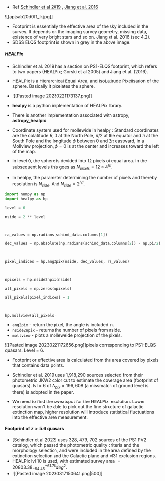 - Ref [Schindler et al 2019](https://iopscience.iop.org/article/10.3847/1538-4365/ab20d0) , [Jiang et al. 2016](https://iopscience.iop.org/article/10.3847/1538-4357/833/2/222)


![[apjsab20d0f1_lr.jpg]]
- Footprint is essentially the effective area of the sky included in the survey. It depends on the imaging survey geometry, missing data, existence of very bright stars and so on. Jiang et al. 2016 (sec 4.2). 
- SDSS ELQS footprint is shown in grey in the above image.

##### HEALPix

- Schindler et al. 2019 has a section on PS1-ELQS footprint, which refers to two papers (HEALPix; Gorski et al 2005) and Jiang et al. (2016).

- HEALPix is a Hierarchical Equal Area, and IsoLatitude Pixelisation of the sphere. Basically it pixelates the sphere.
- ![[Pasted image 20230221173137.png]]

- **healpy** is a python implementation of HEALPix library.
- There is another implementation associated with astropy, **astropy_healpix**

- Coordinate system used for mollewide in healpy : Standard coordinates are the colatitude $\theta$, 0 at the North Pole, $\pi/2$ at the equator and $\pi$ at the South Pole and the longitude $\phi$ between 0 and $2\pi$ eastward, in a Mollview projection, $\phi = 0$ is at the center and increases toward the left of the map.

- In level 0, the sphere is devided into 12 pixels of equal area. In the subsequent levels this goes as $N_{pixels} = 12 \times 4^{lvl}$.
- In healpy, the parameter determining the number of pixels and thereby resolution is $N_{side}$. And $N_{side} = 2^{lvl}$.

```python
import numpy as np
import healpy as hp

level = 6

nside = 2 ** level

  

ra_values = np.radians(schind_data.columns[1])

dec_values = np.absolute(np.radians(schind_data.columns[2]) - np.pi/2)

  

pixel_indices = hp.ang2pix(nside, dec_values, ra_values)

  

npixels = hp.nside2npix(nside)

all_pixels = np.zeros(npixels)

all_pixels[pixel_indices] = 1

  

hp.mollview(all_pixels)
```

- `ang2pix` - return the pixel, the angle is included in.
- `nside2npix` - returns the number of pixels from nside.
- `mollview` - plots a molleweide projection of the pixels.

![[Pasted image 20230221172656.png]]pixels corresponding to PS1-ELQS quasars. Level = 6. 

- Footprint or effective area is calculated from the area covered by pixels that contains data points.
- Schindler et al. 2019 uses 1,918,290 sources selected from their photometric JKW2 color cut to estimate the coverage area (footprint of quasars). lvl = 6 of $N_{pix} = 196,608$ (a missmatch of ground level is there) is adopted in the paper.

- We need to find the sweatspot for the HEALPix resolution. Lower resolution won't be able to pick out the fine structure of galactic extinction map, higher resolution will introduce statistical fluctuations into the effective area measurement.

#### Footprint of $z > 5.6$ quasars
- [Schindler et al 2023] uses 328, 479, 702 sources of the PS1 PV2 catalog, which passed the photometric quality criteria and the morphology selection, and were included in the area defined by the extinction selection and the Galactic plane and M31 exclusion regions.
- HEALPix lvl 10 is used, with estimated survey area $= 20803.38^{+61.75}_{-54.45} deg^2$.
- ![[Pasted image 20230317150641.png|500]]
